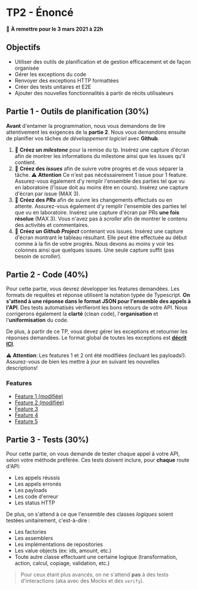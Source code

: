 # TP2 - Énoncé

:calendar: **À remettre pour le 3 mars 2021 à 22h**

## Objectifs

- Utiliser des outils de planification et de gestion efficacement et de façon organisée
- Gérer les exceptions du code
- Renvoyer des exceptions HTTP formattées
- Créer des tests unitaires et E2E
- Ajouter des nouvelles fonctionnalités à partir de récits utilisateurs

## Partie 1 - Outils de planification (30%)

**Avant** d'entamer la programmation, nous vous demandons de lire attentivement les exigences de la **partie 2**. Nous vous demandons ensuite de planifier vos tâches *de développement logiciel* avec **Github**. 

1. :scroll: **Créez un *milestone*** pour la remise du tp. Insérez une capture d'écran afin de montrer les informations du milestone ainsi que les issues qu'il contient.
2. :scroll: **Créez des *issues*** afin de suivre votre progrès et de vous séparer la tâche. :warning: **Attention** Ce n'est pas nécéssairement 1 issue pour 1 feature. Assurez-vous également d'y remplir l'ensemble des parties tel que vu en laboratoire (l'issue doit au moins être en cours). Insérez une capture d'écran par issue (MAX 3). 
3. :scroll: **Créez des *PRs*** afin de suivre les changements effectués ou en attente. Assurez-vous également d'y remplir l'ensemble des parties tel que vu en laboratoire. Insérez une capture d'écran par PRs **une fois résolue** (MAX 3). Vous n'avez pas à *scroller* afin de montrer le contenu des activités et commentaires.
4. :scroll: **Créez un *Github Project*** contenant vos issues. Insérez une capture d'écran montrant le tableau résultant. Elle peut être effectuée au début comme à la fin de votre progrès. Nous devons au moins y voir les colonnes ainsi que quelques issues. Une seule capture suffit (pas besoin de *scroller*).

## Partie 2 - Code (40%)

Pour cette partie, vous devrez développer les features demandées. Les formats de requêtes et réponse utilisent la notation typée de Typescript. **On s'attend à une réponse dans le format JSON pour l'ensemble des appels à l'API**. Des tests automatisés vérifieront les bons retours de votre API. Nous corrigerons également la **clarté** (clean code), l'**organisation** et l'**uniformisation** du code.

De plus, à partir de ce TP, vous devez gérer les exceptions et retourner les réponses demandées. Le format global de toutes les exceptions est [**décrit ICI**](./features/exceptions.md).

:warning: **Attention**: Les features 1 et 2 ont été modifiées (incluant les payloads!). Assurez-vous de bien les mettre à jour en suivant les nouvelles descriptions!

### Features

- [Feature 1 (modifiée)](./features/feature1-maj.md)
- [Feature 2 (modifiée)](./features/feature2-maj.md)
- [Feature 3](./features/feature3.md)
- [Feature 4](./features/feature4.md)
- [Feature 5](./features/feature5.md)

## Partie 3 - Tests (30%)

Pour cette partie, on vous demande de tester chaque appel à votre API, selon votre méthode préférée. Ces tests doivent inclure, pour **chaque** route d'API:

- Les appels réussis
- Les appels erronés
- Les payloads
- Les code d'erreur
- Les status HTTP

De plus, on s'attend à ce que l'ensemble des classes *logiques* soient testées unitairement, c'est-à-dire :

- Les factories
- Les assemblers
- Les implémentations de repositories
- Les value objects (ex: ids, amount, etc.)
- Toute autre classe effectuant une certaine logique (transformation, action, calcul, copiage, validation, etc.)

> Pour ceux étant plus avancés, on ne s'attend **pas** à des tests d'interactions (aka avec des Mocks et des `verify`). 
